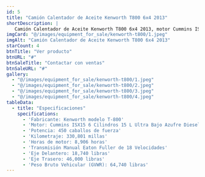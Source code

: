 ```yaml
---
id: 5
title: "Camión Calentador de Aceite Kenworth T800 6x4 2013"
shortDescription: |
   Camión Calentador de Aceite Kenworth T800 6x4 2013, motor Cummins ISX15 de 450 HP, transmisión Eaton Fuller de 18 velocidades, 330,801 millas y 8,906 horas.
imgCard: "@/images/equipment_for_sale/kenworth-t800/1.jpeg"
imgAlt: "Camión Calentador de Aceite Kenworth T800 6x4 2013"
starCount: 4
btnTitle: "Ver producto"
btnURL: "#"
btnSaleTitle: "Contactar con ventas"
btnSaleURL: "#"
gallery:
  - "@/images/equipment_for_sale/kenworth-t800/1.jpeg"
  - "@/images/equipment_for_sale/kenworth-t800/2.jpeg"
  - "@/images/equipment_for_sale/kenworth-t800/3.jpeg"
  - "@/images/equipment_for_sale/kenworth-t800/4.jpeg"
tableData:
  - title: "Especificaciones"
    specifications:
      - 'Fabricante: Kenworth modelo T-800'
      - 'Motor: Cummins ISX15 6 Cilindros 15 L Ultra Bajo Azufre Diesel'
      - 'Potencia: 450 caballos de fuerza'
      - 'Kilometraje: 330,801 millas'
      - 'Horas de motor: 8,906 horas'
      - 'Transmisión Manual Eaton Fuller de 18 Velocidades'
      - 'Eje Delantero: 18,740 libras'
      - 'Eje Trasero: 46,000 libras'
      - 'Peso Bruto Vehicular (GVWR): 64,740 libras'
---
```

